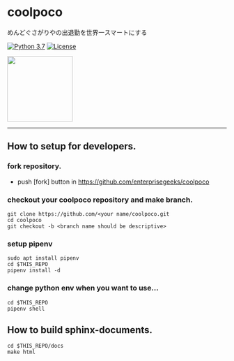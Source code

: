 # coolpoco

めんどぐさがりやの出退勤を世界一スマートにする


[![Python 3.7](https://img.shields.io/badge/python-3.7-red.svg)](https://www.python.org/downloads/release/python-360/)
[![License](https://img.shields.io/badge/License-Apache%202.0-blue.svg)](https://opensource.org/licenses/Apache-2.0)


<img src="http://art22.photozou.jp/pub/172/336172/photo/62817110_624.v1554706871.jpg" width="150">

----



## How to setup for developers.

### fork repository.

* push [fork] button in https://github.com/enterprisegeeks/coolpoco 

### checkout your coolpoco repository and make branch.

```
git clone https://github.com/<your name/coolpoco.git
cd coolpoco
git checkout -b <branch name should be descriptive>
```

### setup pipenv

```
sudo apt install pipenv
cd $THIS_REPO
pipenv install -d
```

### change python env when you want to use...

```
cd $THIS_REPO
pipenv shell
```


## How to build sphinx-documents.

```
cd $THIS_REPO/docs
make html
```



